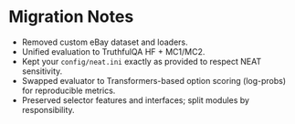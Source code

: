 # Migration Notes

- Removed custom eBay dataset and loaders.
- Unified evaluation to TruthfulQA HF + MC1/MC2.
- Kept your `config/neat.ini` exactly as provided to respect NEAT sensitivity.
- Swapped evaluator to Transformers-based option scoring (log-probs) for reproducible metrics.
- Preserved selector features and interfaces; split modules by responsibility.

